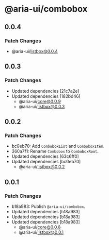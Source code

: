 # @aria-ui/combobox

## 0.0.4

### Patch Changes

- @aria-ui/listbox@0.0.4

## 0.0.3

### Patch Changes

- Updated dependencies [21c7a2e]
- Updated dependencies [182bd46]
  - @aria-ui/core@0.0.9
  - @aria-ui/listbox@0.0.3

## 0.0.2

### Patch Changes

- bc0eb70: Add `ComboboxList` and `ComboboxItem`.
- 360a7f1: Rename `Combobox` to `ComboboxRoot`.
- Updated dependencies [63c6ff0]
- Updated dependencies [bc0eb70]
  - @aria-ui/listbox@0.0.2

## 0.0.1

### Patch Changes

- b18a983: Publish `@aria-ui/combobox`.
- Updated dependencies [b18a983]
- Updated dependencies [b18a983]
- Updated dependencies [b18a983]
  - @aria-ui/core@0.0.8
  - @aria-ui/listbox@0.0.1
